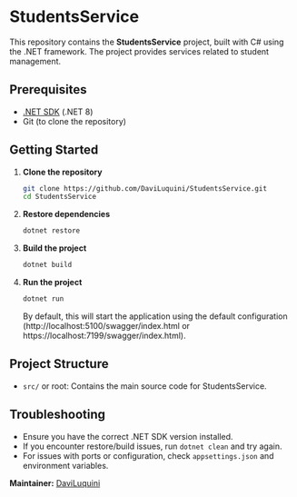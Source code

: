 # StudentsService

This repository contains the **StudentsService** project, built with C# using the .NET framework. The project provides services related to student management.

## Prerequisites

- [.NET SDK](https://dotnet.microsoft.com/download) (.NET 8)
- Git (to clone the repository)

## Getting Started

1. **Clone the repository**

   ```bash
   git clone https://github.com/DaviLuquini/StudentsService.git
   cd StudentsService
   ```

2. **Restore dependencies**

   ```bash
   dotnet restore
   ```

3. **Build the project**

   ```bash
   dotnet build
   ```

4. **Run the project**

   ```bash
   dotnet run
   ```

   By default, this will start the application using the default configuration (http://localhost:5100/swagger/index.html or https://localhost:7199/swagger/index.html).

## Project Structure

- `src/` or root: Contains the main source code for StudentsService.

## Troubleshooting

- Ensure you have the correct .NET SDK version installed.
- If you encounter restore/build issues, run `dotnet clean` and try again.
- For issues with ports or configuration, check `appsettings.json` and environment variables.


**Maintainer:** [DaviLuquini](https://github.com/DaviLuquini)
